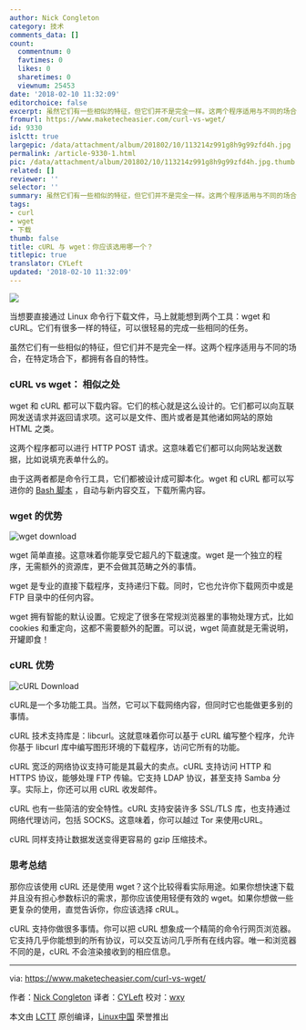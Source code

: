 ```yaml
---
author: Nick Congleton
category: 技术
comments_data: []
count:
  commentnum: 0
  favtimes: 0
  likes: 0
  sharetimes: 0
  viewnum: 25453
date: '2018-02-10 11:32:09'
editorchoice: false
excerpt: 虽然它们有一些相似的特征，但它们并不是完全一样。这两个程序适用与不同的场合，在特定场合下，都拥有各自的特性。
fromurl: https://www.maketecheasier.com/curl-vs-wget/
id: 9330
islctt: true
largepic: /data/attachment/album/201802/10/113214z991g8h9g99zfd4h.jpg
permalink: /article-9330-1.html
pic: /data/attachment/album/201802/10/113214z991g8h9g99zfd4h.jpg.thumb.jpg
related: []
reviewer: ''
selector: ''
summary: 虽然它们有一些相似的特征，但它们并不是完全一样。这两个程序适用与不同的场合，在特定场合下，都拥有各自的特性。
tags:
- curl
- wget
- 下载
thumb: false
title: cURL 与 wget：你应该选用哪一个？
titlepic: true
translator: CYLeft
updated: '2018-02-10 11:32:09'
---
```


![](/data/attachment/album/201802/10/113214z991g8h9g99zfd4h.jpg)


当想要直接通过 Linux 命令行下载文件，马上就能想到两个工具：wget 和 cURL。它们有很多一样的特征，可以很轻易的完成一些相同的任务。


虽然它们有一些相似的特征，但它们并不是完全一样。这两个程序适用与不同的场合，在特定场合下，都拥有各自的特性。


### cURL vs wget： 相似之处


wget 和 cURL 都可以下载内容。它们的核心就是这么设计的。它们都可以向互联网发送请求并返回请求项。这可以是文件、图片或者是其他诸如网站的原始 HTML 之类。


这两个程序都可以进行 HTTP POST 请求。这意味着它们都可以向网站发送数据，比如说填充表单什么的。


由于这两者都是命令行工具，它们都被设计成可脚本化。wget 和 cURL 都可以写进你的 [Bash 脚本](https://www.maketecheasier.com/beginners-guide-scripting-linux/) ，自动与新内容交互，下载所需内容。


### wget 的优势


![wget download](/data/attachment/album/201802/10/113216xpktn68tnvwnd1hw.jpg "wget download")


wget 简单直接。这意味着你能享受它超凡的下载速度。wget 是一个独立的程序，无需额外的资源库，更不会做其范畴之外的事情。


wget 是专业的直接下载程序，支持递归下载。同时，它也允许你下载网页中或是 FTP 目录中的任何内容。


wget 拥有智能的默认设置。它规定了很多在常规浏览器里的事物处理方式，比如 cookies 和重定向，这都不需要额外的配置。可以说，wget 简直就是无需说明，开罐即食！


### cURL 优势


![cURL Download](/data/attachment/album/201802/10/113216zp8zar8l1tgpbuku.jpg "cURL Download")


cURL是一个多功能工具。当然，它可以下载网络内容，但同时它也能做更多别的事情。


cURL 技术支持库是：libcurl。这就意味着你可以基于 cURL 编写整个程序，允许你基于 libcurl 库中编写图形环境的下载程序，访问它所有的功能。


cURL 宽泛的网络协议支持可能是其最大的卖点。cURL 支持访问 HTTP 和 HTTPS 协议，能够处理 FTP 传输。它支持 LDAP 协议，甚至支持 Samba 分享。实际上，你还可以用 cURL 收发邮件。


cURL 也有一些简洁的安全特性。cURL 支持安装许多 SSL/TLS 库，也支持通过网络代理访问，包括 SOCKS。这意味着，你可以越过 Tor 来使用cURL。


cURL 同样支持让数据发送变得更容易的 gzip 压缩技术。


### 思考总结


那你应该使用 cURL 还是使用 wget？这个比较得看实际用途。如果你想快速下载并且没有担心参数标识的需求，那你应该使用轻便有效的 wget。如果你想做一些更复杂的使用，直觉告诉你，你应该选择 cRUL。


cURL 支持你做很多事情。你可以把 cURL 想象成一个精简的命令行网页浏览器。它支持几乎你能想到的所有协议，可以交互访问几乎所有在线内容。唯一和浏览器不同的是，cURL 不会渲染接收到的相应信息。




---


via: <https://www.maketecheasier.com/curl-vs-wget/>


作者：[Nick Congleton](https://www.maketecheasier.com/author/nickcongleton/) 译者：[CYLeft](https://github.com/CYLeft) 校对：[wxy](https://github.com/wxy)


本文由 [LCTT](https://github.com/LCTT/TranslateProject) 原创编译，[Linux中国](https://linux.cn/) 荣誉推出
